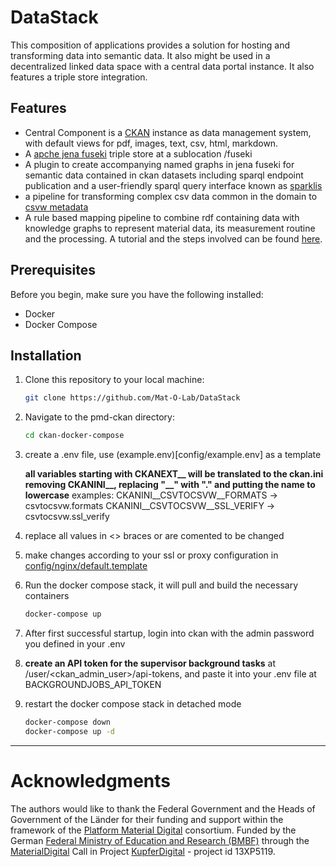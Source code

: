 # DataStack
This composition of applications provides a solution for hosting and transforming data into semantic data. It also might be used in a decentralized linked data space with a central data portal instance. It also features a triple store integration.

## Features

- Central Component is a [CKAN](https://ckan.org/) instance as data management system, with default views for pdf, images, text, csv, html, markdown.
- A [apche jena fuseki](https://jena.apache.org/documentation/fuseki2/) triple store at a sublocation /fuseki
- A plugin to create accompanying named graphs in jena fuseki for semantic data contained in ckan datasets including sparql endpoint publication and a user-friendly sparql query interface known as [sparklis](https://github.com/sebferre/sparklis)
- a pipeline for transforming complex csv data common in the domain to [csvw metadata](https://www.w3.org/ns/csvw)
- A rule based mapping pipeline to combine rdf containing data with knowledge graphs to represent material data, its measurement routine and the processing. A tutorial and the steps involved can be found [here](https://github.com/Mat-O-Lab/IOFMaterialsTutorial).

## Prerequisites

Before you begin, make sure you have the following installed:

- Docker
- Docker Compose

## Installation

1. Clone this repository to your local machine:
    ```bash
    git clone https://github.com/Mat-O-Lab/DataStack
    ```

2. Navigate to the pmd-ckan directory:
    ```bash
    cd ckan-docker-compose
    ```

3. create a .env file, use (example.env)[config/example.env] as a template

    **all variables starting with CKANEXT__ will be translated to the ckan.ini removing CKANINI__, replacing "__" with "."  and putting the name to lowercase**
    examples:
    CKANINI__CSVTOCSVW__FORMATS -> csvtocsvw.formats 
    CKANINI__CSVTOCSVW__SSL_VERIFY -> csvtocsvw.ssl_verify 

4. replace all values in <> braces or are comented to be changed
5. make changes according to your ssl or proxy configuration in [config/nginx/default.template](config/nginx/default.template)
6. Run the docker compose stack, it will pull and build the necessary containers
    ```bash
    docker-compose up
    ```
7. After first successful startup, login into ckan with the admin password you defined in your .env

8. **create an API token for the supervisor background tasks** at /user/<ckan_admin_user>/api-tokens, and paste it into your .env file at BACKGROUNDJOBS_API_TOKEN

9. restart the docker compose stack in detached mode
    ```bash
    docker-compose down
    docker-compose up -d
    ```

---
# Acknowledgments
The authors would like to thank the Federal Government and the Heads of Government of the Länder for their funding and support within the framework of the [Platform Material Digital](https://www.materialdigital.de) consortium. Funded by the German [Federal Ministry of Education and Research (BMBF)](https://www.bmbf.de/bmbf/en/) through the [MaterialDigital](https://www.bmbf.de/SharedDocs/Publikationen/de/bmbf/5/31701_MaterialDigital.pdf?__blob=publicationFile&v=5) Call in Project [KupferDigital](https://www.materialdigital.de/project/1) - project id 13XP5119.
